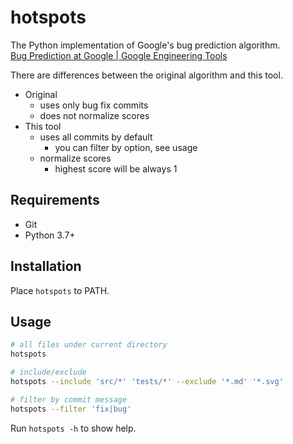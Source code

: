 # hotspots

The Python implementation of Google's bug prediction algorithm.  
[Bug Prediction at Google | Google Engineering Tools](http://google-engtools.blogspot.com/2011/12/bug-prediction-at-google.html)

There are differences between the original algorithm and this tool.

- Original
    - uses only bug fix commits
    - does not normalize scores
- This tool
    - uses all commits by default
        - you can filter by option, see usage
    - normalize scores
        - highest score will be always 1


## Requirements

- Git
- Python 3.7+


## Installation

Place `hotspots` to PATH.


## Usage

```sh
# all files under current directory
hotspots

# include/exclude
hotspots --include 'src/*' 'tests/*' --exclude '*.md' '*.svg'

# filter by commit message
hotspots --filter 'fix|bug'
```

Run `hotspots -h` to show help.
